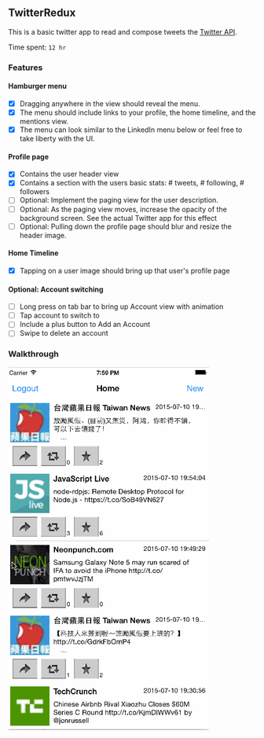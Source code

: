 ## TwitterRedux

This is a basic twitter app to read and compose tweets the [Twitter API](https://apps.twitter.com/).

Time spent: `12 hr`

### Features

#### Hamburger menu
- [X] Dragging anywhere in the view should reveal the menu.
- [X] The menu should include links to your profile, the home timeline, and the mentions view.
- [X] The menu can look similar to the LinkedIn menu below or feel free to take liberty with the UI.

#### Profile page
- [X] Contains the user header view
- [X] Contains a section with the users basic stats: # tweets, # following, # followers
- [ ] Optional: Implement the paging view for the user description.
- [ ] Optional: As the paging view moves, increase the opacity of the background screen. See the actual Twitter app for this effect
- [ ] Optional: Pulling down the profile page should blur and resize the header image.

#### Home Timeline
- [X] Tapping on a user image should bring up that user's profile page

#### Optional: Account switching
- [ ] Long press on tab bar to bring up Account view with animation
- [ ] Tap account to switch to
- [ ] Include a plus button to Add an Account 
- [ ] Swipe to delete an account

### Walkthrough

![walkthrough video](hw4_demo.gif)


